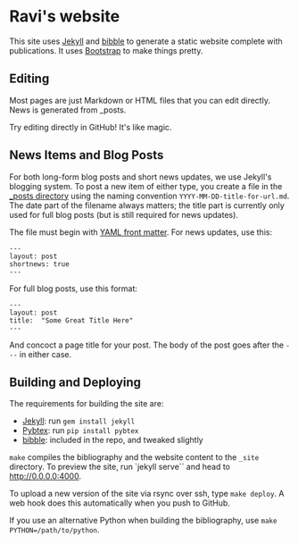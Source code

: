 Ravi's website
===================

This site uses [Jekyll](https://github.com/jekyll/jekyll) and [bibble](https://github.com/sampsyo/bibble) to generate a static website
complete with publications. It uses [Bootstrap](https://github.com/twbs/bootstrap) to make things pretty.


Editing
-------

Most pages are just Markdown or HTML files that you can edit directly. News is
generated from _posts.

Try editing directly in GitHub! It's like magic.


News Items and Blog Posts
-------------------------

For both long-form blog posts and short news updates, we use Jekyll's blogging system. To post a new item of either type, you create a file in the [_posts directory][postsdir] using the naming convention `YYYY-MM-DD-title-for-url.md`. The date part of the filename always matters; the title part is currently only used for full blog posts (but is still required for news updates).

The file must begin with [YAML front matter][yfm]. For news updates, use this:

    ---
    layout: post
    shortnews: true
    ---

For full blog posts, use this format:

    ---
    layout: post
    title:  "Some Great Title Here"
    ---

And concoct a page title for your post. The body of the post goes after the `---` in either case.

[yfm]: http://jekyllrb.com/docs/frontmatter/
[postsdir]: https://github.com/uwsampa/sampa-www/tree/master/_posts


Building and Deploying
----------------------

The requirements for building the site are:

* [Jekyll][]: run `gem install jekyll`
* [Pybtex][]: run `pip install pybtex`
* [bibble][]: included in the repo, and tweaked slightly

`make` compiles the bibliography and the website content to the `_site`
directory. To preview the site, run `jekyll serve`` and head to
http://0.0.0.0:4000.

To upload a new version of the site via rsync over ssh, type `make deploy`. A web hook does this automatically when you push to GitHub.

If you use an alternative Python when building the bibliography, use `make
PYTHON=/path/to/python`.

[Jekyll]: http://jekyllrb.com/
[bibble]: https://github.com/sampsyo/bibble/
[pybtex]: http://pybtex.sourceforge.net
